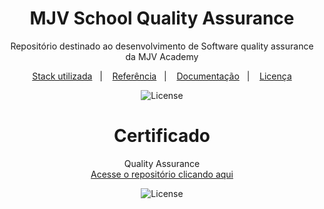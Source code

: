 
<h1 align="center"> MJV School Quality Assurance </h1>

<p align="center">
Repositório destinado ao desenvolvimento de Software quality assurance da MJV Academy  <br/>
</p>

<p align="center">
  <a href="#-tecnologias">Stack utilizada</a>&nbsp;&nbsp;&nbsp;|&nbsp;&nbsp;&nbsp;
  <a href="#-projeto">Referência</a>&nbsp;&nbsp;&nbsp;|&nbsp;&nbsp;&nbsp;
  <a href="#-layout">Documentação</a>&nbsp;&nbsp;&nbsp;|&nbsp;&nbsp;&nbsp;
  <a href="https://choosealicense.com/licenses/mit/">Licença</a>
</p>

<p align="center">
  <img alt="License" src="https://img.shields.io/static/v1?label=license&message=MIT&color=49AA26&labelColor=000000">
</p>


<h1 align="center"> Certificado</h1>
  


<p align="center">
    Quality Assurance<br>
    <a href="https://github.com/rxaviersantos/MJV-School-QA">Acesse o repositório  clicando aqui</a><br>
 
 <p align="center">
  <img alt="License" src="https://user-images.githubusercontent.com/85380530/229220522-56f2f535-22a1-426c-961a-383f2976458a.png">
</p>


  
